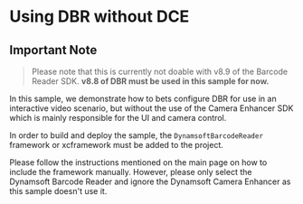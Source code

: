 # Using DBR without DCE

## Important Note

> Please note that this is currently not doable with v8.9 of the Barcode Reader SDK. **v8.8 of DBR must be used in this sample for now.**

In this sample, we demonstrate how to bets configure DBR for use in an interactive video scenario, but without the use of the Camera Enhancer SDK which is mainly responsible for the UI and camera control.

In order to build and deploy the sample, the `DynamsoftBarcodeReader` framework or xcframework must be added to the project.

Please follow the instructions mentioned on the main page on how to include the framework manually. However, please only select the Dynamsoft Barcode Reader and ignore the Dynamsoft Camera Enhancer as this sample doesn't use it.